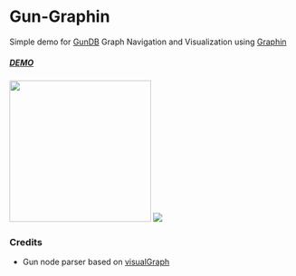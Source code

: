 # Gun-Graphin 
Simple demo for [GunDB](https://github.com/amark/gun) Graph Navigation and Visualization using [Graphin](https://github.com/antvis/Graphin)

##### [DEMO](https://5hbrc.csb.app/)
<img src="https://i.imgur.com/sXlM6Dv.gif" height=250>
<img src="https://i.imgur.com/lc3Grcq.gif">


### Credits
- Gun node parser based on [visualGraph](https://github.com/dletta/visualGraph)


